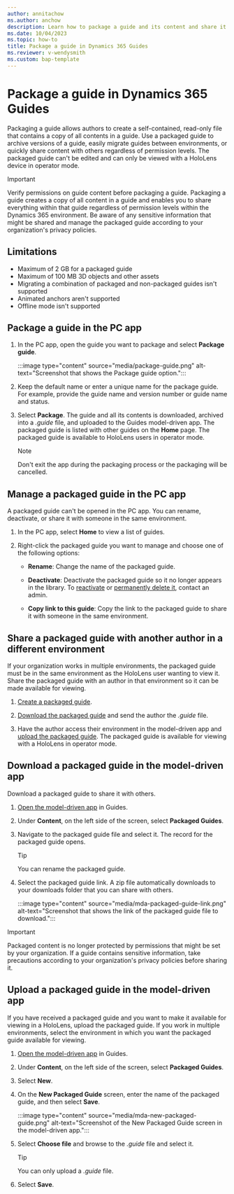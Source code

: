```yaml
---
author: annitachow
ms.author: anchow
description: Learn how to package a guide and its content and share it with others in Dynamics 365 Guides. 
ms.date: 10/04/2023
ms.topic: how-to
title: Package a guide in Dynamics 365 Guides
ms.reviewer: v-wendysmith
ms.custom: bap-template
---
```


# Package a guide in Dynamics 365 Guides

Packaging a guide allows authors to create a self-contained, read-only file that contains a copy of all contents in a guide. Use a packaged guide to archive versions of a guide, easily migrate guides between environments, or quickly share content with others regardless of permission levels. The packaged guide can't be edited and can only be viewed with a HoloLens device in operator mode.

> [!IMPORTANT]
> Verify permissions on guide content before packaging a guide. Packaging a guide creates a copy of all content in a guide and enables you to share everything within that guide regardless of permission levels within the Dynamics 365 environment. Be aware of any sensitive information that might be shared and manage the packaged guide according to your organization's privacy policies.

## Limitations

- Maximum of 2 GB for a packaged guide
- Maximum of 100 MB 3D objects and other assets
- Migrating a combination of packaged and non-packaged guides isn't supported
- Animated anchors aren't supported
- Offline mode isn't supported

## Package a guide in the PC app

1. In the PC app, open the guide you want to package and select **Package guide**.

   :::image type="content" source="media/package-guide.png" alt-text="Screenshot that shows the Package guide option.":::

1. Keep the default name or enter a unique name for the package guide. For example, provide the guide name and version number or guide name and status.

1. Select **Package**. The guide and all its contents is downloaded, archived into a *.guide* file, and uploaded to the Guides model-driven app. The packaged guide is listed with other guides on the **Home** page. The packaged guide is available to HoloLens users in operator mode.

   > [!NOTE]
   > Don't exit the app during the packaging process or the packaging will be cancelled.

## Manage a packaged guide in the PC app

A packaged guide can't be opened in the PC app. You can rename, deactivate, or share it with someone in the same environment.

1. In the PC app, select **Home** to view a list of guides.

1. Right-click the packaged guide you want to manage and choose one of the following options:

   - **Rename**: Change the name of the packaged guide.

   - **Deactivate**: Deactivate the packaged guide so it no longer appears in the library. To [reactivate](admin-deactivate-guide.md#activate-deactivate-or-delete-a-packaged-guide) or [permanently delete it](admin-deactivate-guide.md#activate-deactivate-or-delete-a-packaged-guide), contact an admin.

   - **Copy link to this guide**: Copy the link to the packaged guide to share it with someone in the same environment.

## Share a packaged guide with another author in a different environment

If your organization works in multiple environments, the packaged guide must be in the same environment as the HoloLens user wanting to view it. Share the packaged guide with an author in that environment so it can be made available for viewing.

1. [Create a packaged guide](#package-a-guide-in-the-pc-app).

1. [Download the packaged guide](#download-a-packaged-guide-in-the-model-driven-app) and send the author the *.guide* file.

1. Have the author access their environment in the model-driven app and [upload the packaged guide](#upload-a-packaged-guide-in-the-model-driven-app). The packaged guide is available for viewing with a HoloLens in operator mode.

## Download a packaged guide in the model-driven app

Download a packaged guide to share it with others.

1. [Open the model-driven app](open-model-driven-app.md) in Guides.

1. Under **Content**, on the left side of the screen, select **Packaged Guides**.

1. Navigate to the packaged guide file and select it. The record for the packaged guide opens.

   > [!TIP]
   > You can rename the packaged guide.

1. Select the packaged guide link. A zip file automatically downloads to your downloads folder that you can share with others.

   :::image type="content" source="media/mda-packaged-guide-link.png" alt-text="Screenshot that shows the link of the packaged guide file to download.":::

> [!IMPORTANT]
> Packaged content is no longer protected by permissions that might be set by your organization. If a guide contains sensitive information, take precautions according to your organization's privacy policies before sharing it.

## Upload a packaged guide in the model-driven app

If you have received a packaged guide and you want to make it available for viewing in a HoloLens, upload the packaged guide. If you work in multiple environments, select the environment in which you want the packaged guide available for viewing.

1. [Open the model-driven app](open-model-driven-app.md) in Guides.

1. Under **Content**, on the left side of the screen, select **Packaged Guides**.

1. Select **New**.

1. On the **New Packaged Guide** screen, enter the name of the packaged guide, and then select **Save**.

   :::image type="content" source="media/mda-new-packaged-guide.png" alt-text="Screenshot of the New Packaged Guide screen in the model-driven app.":::

1. Select **Choose file** and browse to the *.guide* file and select it.

   > [!TIP]
   > You can only upload a *.guide* file.

1. Select **Save**.
